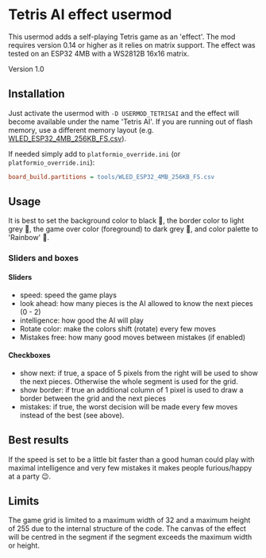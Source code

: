 # Tetris AI effect usermod

This usermod adds a self-playing Tetris game as an 'effect'. The mod requires version 0.14 or higher as it relies on matrix support. The effect was tested on an ESP32 4MB with a WS2812B 16x16 matrix.

Version 1.0

## Installation 

Just activate the usermod with `-D USERMOD_TETRISAI` and the effect will become available under the name 'Tetris AI'. If you are running out of flash memory, use a different memory layout (e.g. [WLED_ESP32_4MB_256KB_FS.csv](https://github.com/wled-dev/WLED/blob/main/tools/WLED_ESP32_4MB_256KB_FS.csv)).

If needed simply add to `platformio_override.ini` (or `platformio_override.ini`):

```ini
board_build.partitions = tools/WLED_ESP32_4MB_256KB_FS.csv
```

## Usage

It is best to set the background color to black 🖤, the border color to light grey 🤍, the game over color (foreground) to dark grey 🩶, and color palette to 'Rainbow' 🌈.

### Sliders and boxes

#### Sliders

* speed: speed the game plays
* look ahead: how many pieces is the AI allowed to know the next pieces (0 - 2)
* intelligence: how good the AI will play
* Rotate color: make the colors shift (rotate) every few moves
* Mistakes free: how many good moves between mistakes (if enabled)

#### Checkboxes

* show next: if true, a space of 5 pixels from the right will be used to show the next pieces. Otherwise the whole segment is used for the grid.
* show border: if true an additional column of 1 pixel is used to draw a border between the grid and the next pieces
* mistakes: if true, the worst decision will be made every few moves instead of the best (see above).

## Best results

 If the speed is set to be a little bit faster than a good human could play with maximal intelligence and very few mistakes it makes people furious/happy at a party 😉.

## Limits
The game grid is limited to a maximum width of 32 and a maximum height of 255 due to the internal structure of the code. The canvas of the effect will be centred in the segment if the segment exceeds the maximum width or height.